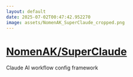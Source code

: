 ```yaml
---
layout: default
date: 2025-07-02T00:47:42.952270
image: assets/NomenAK_SuperClaude_cropped.png
---
```


# [NomenAK/SuperClaude](https://github.com/NomenAK/SuperClaude)

Claude AI workflow config framework
